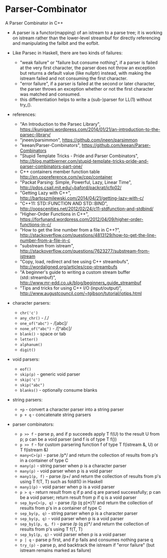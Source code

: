 # Parser-Combinator
A Parser Combinator in C++

- A parser is a functor(mapping) of an istream to a parse tree; it is working on istream rather than the lower-level streambuf for directly referencing and manipulating the failbit and the eofbit.  
- Like Parsec in Haskell, there are two kinds of failures:  
  - "weak failure" or "failure but consume nothing", if a parser is failed at the very first character, the parser does not throw an exception but returns a default value (like nullptr) instead, with making the istream failed and not consuming the first character.  
  - "error failure", if a parser is failed at the second or later character, the parser throws an exception whether or not the first character was matched and consumed.  
  - this differentiation helps to write a (sub-)parser for LL(1) without try_().  

- references:  
  - "An Introduction to the Parsec Library",  
    https://kunigami.wordpress.com/2014/01/21/an-introduction-to-the-parsec-library/  
  - "jneen/parsimmon", https://github.com/jneen/parsimmon  
  - "keean/Parser-Combinators", https://github.com/keean/Parser-Combinators  
  - "Stupid Template Tricks - Pride and Parser Combinators",  
    http://blog.mattbierner.com/stupid-template-tricks-pride-and-parser-combinators-part-one/  
  - C++ containers member function table  
    http://en.cppreference.com/w/cpp/container  
  - "Packat Parsing: Simple, Powerful, Lazy, Linear Time",  
    http://pdos.csail.mit.edu/~baford/packrat/icfp02/  
  - "Getting Lazy with C++", http://bartoszmilewski.com/2014/04/21/getting-lazy-with-c/  
  - "C++11: STD::FUNCTION AND STD::BIND",  
    http://oopscenities.net/2012/02/24/c11-stdfunction-and-stdbind/  
  - "Higher-Order Functions in C++",  
    https://forfunand.wordpress.com/2012/04/09/higher-order-functions-in-c/  
  - "How to get the line number from a file in C++?",  
    http://stackoverflow.com/questions/4813129/how-to-get-the-line-number-from-a-file-in-c  
  - "substream from istream",  
    http://stackoverflow.com/questions/7623277/substream-from-istream  
  - "Copy, load, redirect and tee using C++ streambufs",  
    http://wordaligned.org/articles/cpp-streambufs  
  - "A beginner's guide to writing a custom stream buffer (std::streambuf)",  
    http://www.mr-edd.co.uk/blog/beginners_guide_streambuf  
  - "Tips and tricks for using C++ I/O (input/output)",  
    http://www.augustcouncil.com/~tgibson/tutorial/iotips.html  

- character parsers:  
  - `chr('c')`  
  - `any_chr()`       - /./  
  - `one_of("abc")`   - /[abc]/  
  - `none_of("abc")`  - /[^abc]/  
  - `blank()`         - space or tab  
  - `letter()`  
  - `alphanum()`  
  - `digit()`  

- void parsers:  
  - `eof()`  
  - `skip(p)`         - generic void parser  
  - `skip('c')`  
  - `skip("abc")`  
  - `blanks()`        - optionally consume blanks  

- string parsers:  
  - `+p`              - convert a character parser into a string parser  
  - `p + q`           - concatenate string parsers  

- parser combinators:  
  - `p >> f`          - parse p, and if p succeeds apply T f(U) to the result U from p; p can be a void parser (and f is of type T f())
  - `p >> f`	        - for custom parsering function f of type T f(istream &, U) or T f(istream &)  
  - `many<C>(p)`	    - parse /p*/ and return the collection of results from p's in a container of type C  
  - `many(p)`	        - string parser when p is a character parser  
  - `many(p)`         - void parser when p is a void parser  
  - `many1(p, f)`	    - parse /p+/ and return the collection of results from p's using T f(T, T) such as foldl1() in Haskell  
  - `many1(p)`	      - void parser when p is a void parser  
  - `p > q`	          - return result from q if p and q are parsed successfully; p can be a void parser; return result from p if q is a void parser  
  - `sep_by<C>(p, q)` - parse /(p (q p)*)?/ and return the collection of results from p's in a container of type C  
  - `sep_by(p, q)`	  - string parser when p is a character parser  
  - `sep_by(p, q)`	  - void parser when p is a void parser  
  - `sep_by1(p, q, f)` - parse /p (q p)*/ and return the collection of results from p's using T f(T, T)  
  - `sep_by1(p, q)`   - void parser when p is a void parser  
  - `p | q`	          - parse p first, and if p fails and consumes nothing parse q  
  - `try_(p)`	        - parse p, and backtrack the istream if "error failure" (but istream remains marked as failure)  
